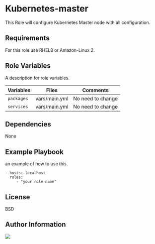 Kubernetes-master
=========

This Role will configure Kubernetes Master node with all configuration.

Requirements
------------

For this role use RHEL8 or Amazon-Linux 2.

Role Variables
--------------

A description for role variables.

| Variables  |  Files     | Comments
|------------|------------|------------------|
|`packages` | vars/main.yml | No need to change|
|`services` | vars/main.yml | No need to change|


Dependencies
------------

None

Example Playbook
----------------

 an example of how to use this.

    - hosts: localhost
      roles:
         - "your role name"

License
-------

BSD

Author Information
------------------

<a href="https://www.linkedin.com/in/venkatesh-pensalwar"><img src="https://img.shields.io/badge/LinkedIn-0077B5?style=for-the-badge&logo=linkedin&logoColor=white"
/></a>
